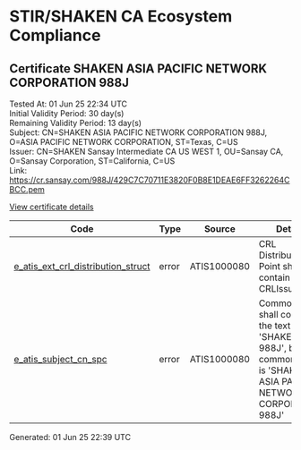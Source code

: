 # STIR/SHAKEN CA Ecosystem Compliance

## Certificate SHAKEN ASIA PACIFIC NETWORK CORPORATION 988J

Tested At: 01 Jun 25 22:34 UTC\
Initial Validity Period: 30 day(s)\
Remaining Validity Period: 13 day(s)\
Subject: CN=SHAKEN ASIA PACIFIC NETWORK CORPORATION 988J, O=ASIA PACIFIC NETWORK CORPORATION, ST=Texas, C=US\
Issuer: CN=SHAKEN Sansay Intermediate CA US WEST 1, OU=Sansay CA, O=Sansay Corporation, ST=California, C=US\
Link: https://cr.sansay.com/988J/429C7C70711E3820F0B8E1DEAE6FF3262264CBCC.pem

[View certificate details](https://x509.io/?cert=MIIC4zCCAomgAwIBAgIUQpx8cHEeOCDwuOHerm%2FzJiJky8wwCgYIKoZIzj0EAwIwgYUxCzAJBgNVBAYTAlVTMRMwEQYDVQQIDApDYWxpZm9ybmlhMRswGQYDVQQKDBJTYW5zYXkgQ29ycG9yYXRpb24xEjAQBgNVBAsMCVNhbnNheSBDQTEwMC4GA1UEAwwnU0hBS0VOIFNhbnNheSBJbnRlcm1lZGlhdGUgQ0EgVVMgV0VTVCAxMB4XDTI1MDUxNTE1MTkwMFoXDTI1MDYxNDE1MTkwMFowfzELMAkGA1UEBhMCVVMxDjAMBgNVBAgMBVRleGFzMSkwJwYDVQQKDCBBU0lBIFBBQ0lGSUMgTkVUV09SSyBDT1JQT1JBVElPTjE1MDMGA1UEAwwsU0hBS0VOIEFTSUEgUEFDSUZJQyBORVRXT1JLIENPUlBPUkFUSU9OIDk4OEowWTATBgcqhkjOPQIBBggqhkjOPQMBBwNCAARqayGFeprmwzc2RtkT24KKEhzhcVQoFfCIwjT6iZkg%2BO8tpHDM2NswlieNECjS%2FuGGElGMO1m5QFhvTfvwDLato4HbMIHYMBYGCCsGAQUFBwEaBAowCKAGFgQ5ODhKMBcGA1UdIAQQMA4wDAYKYIZIAYb%2FCQEBBDAdBgNVHQ4EFgQU2iXQZCD%2BaZZxl07TOiYjw%2BiDTFEwHwYDVR0jBBgwFoAUrNOT9UNDzAq%2BRVgXE32SfNzDAUYwRwYDVR0fBEAwPjA8oDqgOIY2aHR0cHM6Ly9hdXRoZW50aWNhdGUtYXBpLmljb25lY3Rpdi5jb20vZG93bmxvYWQvdjEvY3JsMAwGA1UdEwEB%2FwQCMAAwDgYDVR0PAQH%2FBAQDAgeAMAoGCCqGSM49BAMCA0gAMEUCIQCvA8lroOGalslNvufEo6f37%2Fr59GVRKsYHM%2BnMg%2FobWAIgPnOr2IL5LtMv9dwjIv9ynGzqj%2BSl25uxdZhbS9odG5c%3D)

| Code | Type | Source | Details |
|------|------|--------|---------|
| [e_atis_ext_crl_distribution_struct](../../ISSUES/e_atis_ext_crl_distribution_struct/README.md) | error | ATIS1000080 | CRL Distribution Point shall contain a CRLIssuer field |
| [e_atis_subject_cn_spc](../../ISSUES/e_atis_subject_cn_spc/README.md) | error | ATIS1000080 | Common name shall contain the text string 'SHAKEN 988J', but common name is 'SHAKEN ASIA PACIFIC NETWORK CORPORATION 988J' |


Generated: 01 Jun 25 22:39 UTC